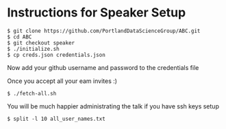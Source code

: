 # Instructions for Speaker Setup

```
$ git clone https://github.com/PortlandDataScienceGroup/ABC.git
$ cd ABC
$ git checkout speaker
$ ./initialize.sh
$ cp creds.json credentials.json
```

Now add your github username and password to the credentials file

Once you accept all your eam invites :)

```
$ ./fetch-all.sh
```

You will be much happier administrating the talk if you have ssh keys setup

```
$ split -l 10 all_user_names.txt
```
